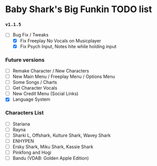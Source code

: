 # Baby Shark's Big Funkin TODO list

### `v1.1.5`
- [ ] Bug Fix / Tweaks
    - [x] Fix Freeplay No Vocals on Musicplayer
    - [x] Fix Psych Input, Notes hite while holding input

### Future versions
- [ ] Remake Character / New Characters
- [ ] New Main Menu / Freeplay Menu / Options Menu
- [ ] Some Songs / Charts
- [ ] Get Character Vocals
- [ ] New Credit Menu (Social Links)
- [x] Language System

### Characters List
- [ ] Stariana
- [ ] Rayna
- [ ] Sharki L, Offshark, Kulture Shark, Wavey Shark
- [ ] ENHYPEN
- [ ] Ersky Shark, Miku Shark, Kassie Shark
- [ ] Pinkfong and Hogi
- [ ] Bandu (VDAB: Golden Apple Edition)